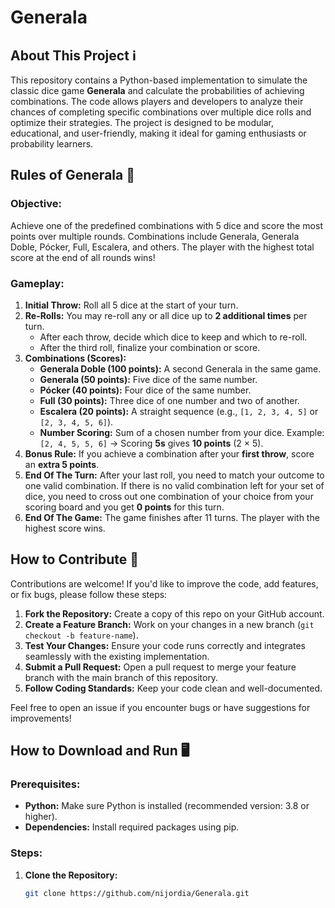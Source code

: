 # Generala

## About This Project ℹ️
This repository contains a Python-based implementation to simulate the classic dice game **Generala** and calculate the probabilities of achieving combinations. The code allows players and developers to analyze their chances of completing specific combinations over multiple dice rolls and optimize their strategies. The project is designed to be modular, educational, and user-friendly, making it ideal for gaming enthusiasts or probability learners.

## Rules of Generala 🎲

### Objective:
Achieve one of the predefined combinations with 5 dice and score the most points over multiple rounds. Combinations include Generala, Generala Doble, Pócker, Full, Escalera, and others. The player with the highest total score at the end of all rounds wins!

### Gameplay:
1. **Initial Throw:** Roll all 5 dice at the start of your turn.
2. **Re-Rolls:** You may re-roll any or all dice up to **2 additional times** per turn.
   - After each throw, decide which dice to keep and which to re-roll.
   - After the third roll, finalize your combination or score.
3. **Combinations (Scores):**
   - **Generala Doble (100 points):** A second Generala in the same game.
   - **Generala (50 points):** Five dice of the same number.
   - **Pócker (40 points):** Four dice of the same number.
   - **Full (30 points):** Three dice of one number and two of another.
   - **Escalera (20 points):** A straight sequence (e.g., `[1, 2, 3, 4, 5]` or `[2, 3, 4, 5, 6]`).
   - **Number Scoring:** Sum of a chosen number from your dice. Example: `[2, 4, 5, 5, 6]` → Scoring **5s** gives **10 points** (2 × 5).
5. **Bonus Rule:** If you achieve a combination after your **first throw**, score an **extra 5 points**.
6. **End Of The Turn:** After your last roll, you need to match your outcome to one valid combination. If there is no valid combination left for your set of dice, you need to cross out one combination of your choice from your scoring board and you get **0 points** for this turn. 
7. **End Of The Game:** The game finishes after 11 turns. The player with the highest score wins.

## How to Contribute 🤝
Contributions are welcome! If you'd like to improve the code, add features, or fix bugs, please follow these steps:
1. **Fork the Repository:** Create a copy of this repo on your GitHub account.
2. **Create a Feature Branch:** Work on your changes in a new branch (`git checkout -b feature-name`).
3. **Test Your Changes:** Ensure your code runs correctly and integrates seamlessly with the existing implementation.
4. **Submit a Pull Request:** Open a pull request to merge your feature branch with the main branch of this repository.
5. **Follow Coding Standards:** Keep your code clean and well-documented.

Feel free to open an issue if you encounter bugs or have suggestions for improvements!

## How to Download and Run 🖥️
### Prerequisites:
- **Python:** Make sure Python is installed (recommended version: 3.8 or higher).
- **Dependencies:** Install required packages using pip.

### Steps:
1. **Clone the Repository:**
   ```bash
   git clone https://github.com/nijordia/Generala.git
